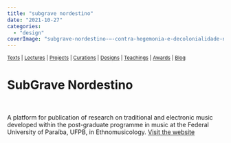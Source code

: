 ```yaml
---
title: "subgrave nordestino"
date: "2021-10-27"
categories: 
  - "design"
coverImage: "subgrave-nordestino-–-contra-hegemonia-e-decolonialidade-na-musica-eletronica-do-nordeste-brasileiro.jpg"
---
```


<small>[Texts](../texts.html) | [Lectures](../lectures.html) | [Projects](../projects.html) | [Curations](../curation.html) | [Designs](../designs.html) | [Teachings](../teachings.html) | [Awards](../awards.html) | <a href="https://readruiz.medium.com/" target="_blank">Blog</a></small>

# SubGrave Nordestino

<img src="images/subgrave-nordestino-–-contra-hegemonia-e-decolonialidade-na-musica-eletronica-do-nordeste-brasileiro.jpg" alt="" />
    
<img src="images/Bahia-Eletronica-–-subgrave-nordestino.png" alt="" />
    
A platform for publication of research on traditional and electronic music developed within the post-graduate programme in music at the Federal University of Paraíba, UFPB, in Ethnomusicology. [Visit the website](https://subgravenordestino.com/)
